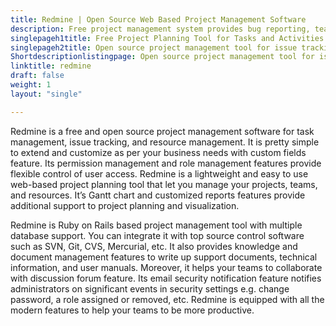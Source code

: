 ```yaml
---
title: Redmine | Open Source Web Based Project Management Software
description: Free project management system provides bug reporting, team management, and knowledge management features. It also provides Gantt chart and customized reports.  
singlepageh1title: Free Project Planning Tool for Tasks and Activities Tracking
singlepageh2title: Open source project management tool for issue tracking, task and knowledge management. It supports seamless integration with Git, SVN, CVS and Mercurial.
Shortdescriptionlistingpage: Open source project management tool for issue tracking, task and knowledge management. It supports seamless integration with Git, SVN, CVS and Mercurial.
linktitle: redmine
draft: false
weight: 1
layout: "single"

---
```


Redmine is a free and open source project management software for task management, issue tracking, and resource management. It is pretty simple to extend and customize as per your business needs with custom fields feature. Its permission management and role management features provide flexible control of user access. Redmine is a lightweight and easy to use web-based project planning tool that let you manage your projects, teams, and resources. It’s Gantt chart and customized reports features provide additional support to project planning and visualization.

Redmine is Ruby on Rails based project management tool with multiple database support. You can integrate it with top source control software such as SVN, Git, CVS, Mercurial, etc. It also provides knowledge and document management features to write up support documents, technical information, and user manuals. Moreover, it helps your teams to collaborate with discussion forum feature. Its email security notification feature notifies administrators on significant events in security settings e.g. change password, a role assigned or removed, etc. Redmine is equipped with all the modern features to help your teams to be more productive.